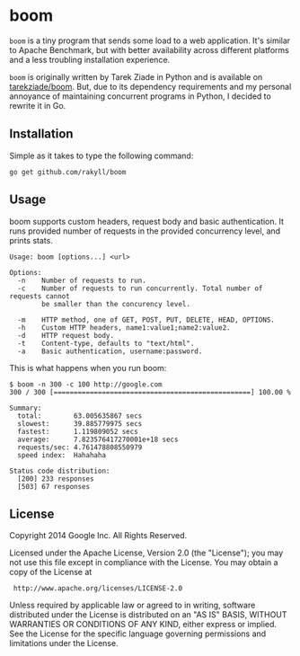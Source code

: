 # boom

`boom` is a tiny program that sends some load to a web application. It's similar to Apache Benchmark, but with better availability across different platforms and a less troubling installation experience.

`boom` is originally written by Tarek Ziade in Python and is available on [tarekziade/boom](https://github.com/tarekziade/boom). But, due to its dependency requirements and my personal annoyance of maintaining concurrent programs in Python, I decided to rewrite it in Go.

## Installation

Simple as it takes to type the following command:

    go get github.com/rakyll/boom

## Usage

boom supports custom headers, request body and basic authentication. It runs provided number of requests in the provided concurrency level, and prints stats.
    
	Usage: boom [options...] <url>
	
	Options:
	  -n	Number of requests to run.
	  -c	Number of requests to run concurrently. Total number of requests cannot
	  		be smaller than the concurency level.
	
	  -m	HTTP method, one of GET, POST, PUT, DELETE, HEAD, OPTIONS.
	  -h	Custom HTTP headers, name1:value1;name2:value2.
	  -d	HTTP request body.
	  -t	Content-type, defaults to "text/html".
	  -a	Basic authentication, username:password.
	  

This is what happens when you run boom:
  
	$ boom -n 300 -c 100 http://google.com
	300 / 300 [=================================================] 100.00 %
	
	Summary:
	  total:        63.005635867 secs
	  slowest:      39.885779975 secs
	  fastest:      1.119809052 secs
	  average:      7.823576417270001e+18 secs
	  requests/sec: 4.761478808550979
	  speed index:  Hahahaha
	
	Status code distribution:
	  [200]	233 responses
	  [503]	67 responses
	  
## License

Copyright 2014 Google Inc. All Rights Reserved.

Licensed under the Apache License, Version 2.0 (the "License");
you may not use this file except in compliance with the License.
You may obtain a copy of the License at

     http://www.apache.org/licenses/LICENSE-2.0

Unless required by applicable law or agreed to in writing, software
distributed under the License is distributed on an "AS IS" BASIS,
WITHOUT WARRANTIES OR CONDITIONS OF ANY KIND, either express or implied.
See the License for the specific language governing permissions and
limitations under the License.